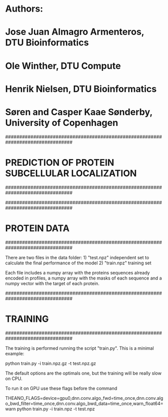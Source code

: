 # Authors:
#	Jose Juan Almagro Armenteros, DTU Bioinformatics
#	Ole Winther, DTU Compute	
#	Henrik Nielsen, DTU Bioinformatics
#	Søren and Casper Kaae Sønderby, University of Copenhagen

################################################################################
#	PREDICTION OF PROTEIN SUBCELLULAR LOCALIZATION
################################################################################

################################################################################
#	PROTEIN DATA
################################################################################

There are two files in the data folder:
	1) "test.npz" independent set to calculate the final performance of the model
	2) "train.npz" training set 

Each file includes a numpy array with the proteins sequences already encoded in profiles, a numpy array with the masks of each sequence and a numpy vector with the target of each protein.

################################################################################
#       TRAINING
################################################################################

The training is performed running the script "train.py". This is a minimal example:

python train.py -i train.npz.gz -t test.npz.gz

The default options are the optimals one, but the training will be really slow on CPU.

To run it on GPU use these flags before the command

THEANO_FLAGS=device=gpu0,dnn.conv.algo_fwd=time_once,dnn.conv.algo_bwd_filter=time_once,dnn.conv.algo_bwd_data=time_once,warn_float64=warn python train.py -i train.npz -t test.npz
